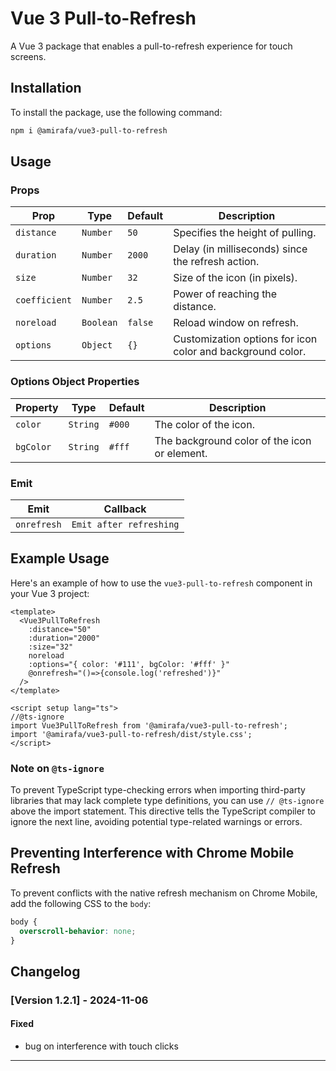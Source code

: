 # Vue 3 Pull-to-Refresh

A Vue 3 package that enables a pull-to-refresh experience for touch screens.

## Installation

To install the package, use the following command:
```bash
npm i @amirafa/vue3-pull-to-refresh
```

## Usage

### Props

| Prop          | Type            | Default | Description                                        |
|---------------|-----------------|---------|----------------------------------------------------|
| `distance`    | `Number`        | `50`    | Specifies the height of pulling.                   |
| `duration`    | `Number`        | `2000`  | Delay (in milliseconds) since the refresh action.  |
| `size`        | `Number`        | `32`    | Size of the icon (in pixels).                      |
| `coefficient` | `Number`        | `2.5`   | Power of reaching the distance.                    |
| `noreload`    | `Boolean`       | `false` | Reload window on refresh.                          |
| `options`     | `Object`        | `{}`    | Customization options for icon color and background color. |

### Options Object Properties

| Property   | Type     | Default   | Description                                  |
|------------|----------|-----------|----------------------------------------------|
| `color`    | `String` | `#000` | The color of the icon.                          |
| `bgColor`  | `String` | `#fff` | The background color of the icon or element.    |

### Emit

| Emit        | Callback                                                                      |
|-------------|-------------------------------------------------------------------------------|
| `onrefresh` | `Emit after refreshing`                                                       |

## Example Usage

Here's an example of how to use the `vue3-pull-to-refresh` component in your Vue 3 project:

```vue
<template>
  <Vue3PullToRefresh 
    :distance="50" 
    :duration="2000" 
    :size="32" 
    noreload
    :options="{ color: '#111', bgColor: '#fff' }"
    @onrefresh="()=>{console.log('refreshed')}"
  />
</template>

<script setup lang="ts">
//@ts-ignore
import Vue3PullToRefresh from '@amirafa/vue3-pull-to-refresh';
import '@amirafa/vue3-pull-to-refresh/dist/style.css';
</script>
```
### Note on `@ts-ignore`
To prevent TypeScript type-checking errors when importing third-party libraries that may lack complete type definitions, you can use `// @ts-ignore` above the import statement. This directive tells the TypeScript compiler to ignore the next line, avoiding potential type-related warnings or errors.

## Preventing Interference with Chrome Mobile Refresh

To prevent conflicts with the native refresh mechanism on Chrome Mobile, add the following CSS to the `body`:

```css
body {
  overscroll-behavior: none;
}
```

## Changelog

### [Version 1.2.1] - 2024-11-06
#### Fixed
- bug on interference with touch clicks

---
